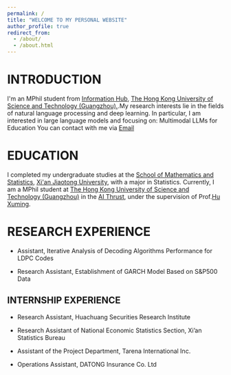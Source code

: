 ```yaml
---
permalink: /
title: "WELCOME TO MY PERSONAL WEBSITE"
author_profile: true
redirect_from: 
  - /about/
  - /about.html
---
```


INTRODUCTION
======
I'm an MPhil student from [Information Hub](https:/[infh.hkust-gz.edu.cn/), [The Hong Kong University of Science and Technology (Guangzhou).](https://www.hkust-gz.edu.cn/).My research interests lie in the fields of natural language processing and deep learning. In particular, I am interested in large language models and focusing on: Multimodal LLMs for Education 
You can contact with me via [Email](jsu360@connect.hkust-gz.edu.cn) 


EDUCATION
======
I completed my undergraduate studies at the [School of Mathematics and Statistics](https://math.xjtu.edu.cn/), [Xi'an Jiaotong University](https://www.xjtu.edu.cn/), with a major in Statistics. Currently, I am a MPhil student at [The Hong Kong University of Science and Technology (Guangzhou)](https://www.hkust-gz.edu.cn/) in the [AI Thrust](https://ait.hkust-gz.edu.cn/), under the supervision of Prof.[Hu Xuming](https://xuminghu.github.io/).


RESEARCH EXPERIENCE
======
* Assistant, Iterative Analysis of Decoding Algorithms Performance for LDPC Codes 

* Research Assistant, Establishment of GARCH Model Based on S&P500 Data


INTERNSHIP EXPERIENCE
------
* Research Assistant, Huachuang Securities Research Institute

* Research Assistant of National Economic Statistics Section, Xi’an Statistics Bureau

* Assistant of the Project Department, Tarena International Inc.

* Operations Assistant, DATONG Insurance Co. Ltd
